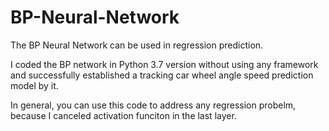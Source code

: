 # BP-Neural-Network
The BP Neural Network can be used in regression prediction.

I coded the BP network in Python 3.7 version without using any framework and successfully established a tracking car wheel angle speed prediction model by it.

In general, you can use this code to address any regression probelm, because I canceled activation funciton in the last layer.
